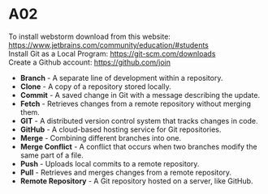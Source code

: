 # A02
To install webstorm download from this website: https://www.jetbrains.com/community/education/#students
<br>
Install Git as a Local Program: https://git-scm.com/downloads
<br>
Create a Github account: https://github.com/join
<br>
- **Branch** - A separate line of development within a repository.
- **Clone** - A copy of a repository stored locally.
- **Commit** - A saved change in Git with a message describing the update.
- **Fetch** - Retrieves changes from a remote repository without merging them.
- **GIT** - A distributed version control system that tracks changes in code.
- **GitHub** - A cloud-based hosting service for Git repositories.
- **Merge** - Combining different branches into one.
- **Merge Conflict** - A conflict that occurs when two branches modify the same part of a file.
- **Push** - Uploads local commits to a remote repository.
- **Pull** - Retrieves and merges changes from a remote repository.
- **Remote Repository** - A Git repository hosted on a server, like GitHub.
